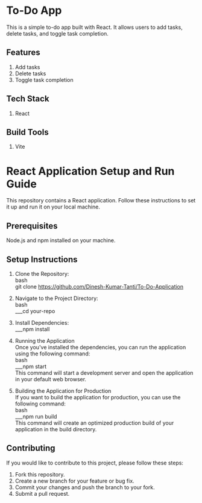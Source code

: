 # To-Do App
This is a simple to-do app built with React. It allows users to add tasks, delete tasks, and toggle task completion.
 
## Features
1. Add tasks
2. Delete tasks
3. Toggle task completion

## Tech Stack
1. React

## Build Tools
1. Vite

# React Application Setup and Run Guide
This repository contains a React application. Follow these instructions to set it up and run it on your local machine.

## Prerequisites
Node.js and npm installed on your machine.

## Setup Instructions

1. Clone the Repository: <br/>
bash <br/>
     git clone https://github.com/Dinesh-Kumar-Tanti/To-Do-Application

2. Navigate to the Project Directory:<br/>
bash<br/>
___cd your-repo

3. Install Dependencies:<br/>
___npm install

4. Running the Application<br/>
Once you've installed the dependencies, you can run the application using the following command:<br/>
bash<br/>
___npm start<br/>
This command will start a development server and open the application in your default web browser.

5. Building the Application for Production<br/>
If you want to build the application for production, you can use the following command:<br/>
bash<br/>
___npm run build<br/>
This command will create an optimized production build of your application in the build directory.

## Contributing
If you would like to contribute to this project, please follow these steps:

1. Fork this repository.
2. Create a new branch for your feature or bug fix.
3. Commit your changes and push the branch to your fork.
4. Submit a pull request.
